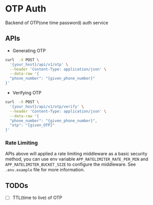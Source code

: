 # OTP Auth

Backend of OTP(one time password) auth service

## APIs

- Generating OTP
```sh
curl  -X POST \
  '{your_host}/api/v1/otp' \
  --header 'Content-Type: application/json' \
  --data-raw '{
  "phone_number": "{given_phone_number}"
}'
```

- Verifying OTP
```sh
curl  -X POST \
  '{your_host}/api/v1/otp/verify' \
  --header 'Content-Type: application/json' \
  --data-raw '{
  "phone_number": "{given_phone_number}",
  "otp": "{given_OTP}"
}'
```

### Rate Limiting

APIs above will applied a rate limiting middleware as a basic security method, you can use env variable `APP_RATELIMITER_RATE_PER_MIN` and `APP_RATELIMITER_BUCKET_SIZE`
to configure the middleware.
See `.env.example` file for more information.

## TODOs
- [ ] TTL(time to live) of OTP